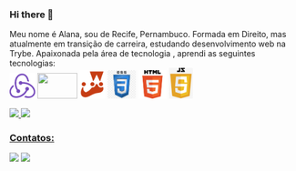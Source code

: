 ### Hi there 👋

  Meu nome é Alana,  sou de Recife, Pernambuco. Formada em Direito, mas atualmente em transição de carreira, estudando desenvolvimento web na Trybe.  Apaixonada pela área de tecnologia , aprendi as seguintes tecnologias:  
<img src="https://raw.githubusercontent.com/PHTF92/PHTF92/master/images/redux.png" width="45px">
<img src="https://camo.githubusercontent.com/2b6b50702c658cdfcf440cef1eb88c7e0e5a16ce0eb6ab8bc933da7697c12213/68747470733a2f2f63646e2e6a7364656c6976722e6e65742f67682f64657669636f6e732f64657669636f6e2f69636f6e732f72656475782f72656475782d6f726967696e616c2e737667" width="70px" height="45px">
<img src="https://raw.githubusercontent.com/PHTF92/PHTF92/master/images/jest.png" width="45px">
<img src="https://raw.githubusercontent.com/PHTF92/PHTF92/master/images/css.jpeg" width="50px">
<img src="https://raw.githubusercontent.com/PHTF92/PHTF92/master/images/html.png" width="50px">
<img src="https://raw.githubusercontent.com/PHTF92/PHTF92/master/images/js.png" width="42px">

<div>
  <a href="https://github.com/AlanaCorreia">
  <img height="180em" src="https://github-readme-stats.vercel.app/api/top-langs/?username=AlanaCorreia&layout=compact&langs_count=7&theme=tokyonight"/>
  <img height="180em" src="https://github-readme-stats.vercel.app/api?username=AlanaCorreia&show_icons=true&theme=tokyonight"/>
</div>

### Contatos:

<div>
<a href = "mailto:alanacorreia.ac@gmail.com"><img src="https://img.shields.io/badge/Gmail-D14836?style=for-the-badge&logo=gmail&logoColor=white" target="_blank"></a>
<a href="https://www.linkedin.com/in/alana-correia-117599190/" target="_blank"><img src="https://img.shields.io/badge/-LinkedIn-%230077B5?style=for-the-badge&logo=linkedin&logoColor=white" target="_blank"></a>   
</div>

